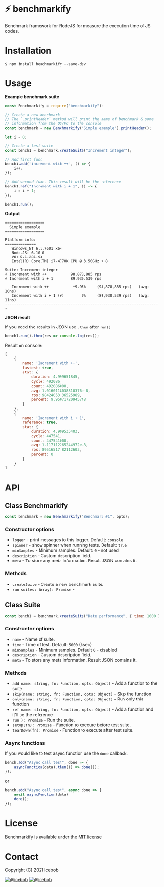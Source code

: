 # :zap: benchmarkify
Benchmark framework for NodeJS for measure the execution time of JS codes.

# Installation
```
$ npm install benchmarkify --save-dev
```

# Usage

**Example benchmark suite**
```js
const Benchmarkify = require("benchmarkify");

// Create a new benchmark
// The `.printHeader` method will print the name of benchmark & some
// information from the OS/PC to the console.
const benchmark = new Benchmarkify("Simple example").printHeader();

let i = 0;

// Create a test suite
const bench1 = benchmark.createSuite("Increment integer");

// Add first func
bench1.add("Increment with ++", () => {
	i++;
});

// Add second func. This result will be the reference
bench1.ref("Increment with i + 1", () => {
	i = i + 1;
});

bench1.run();
```

**Output**
```
==================
  Simple example
==================

Platform info:
==============
   Windows_NT 6.1.7601 x64
   Node.JS: 6.10.0
   V8: 5.1.281.93
   Intel(R) Core(TM) i7-4770K CPU @ 3.50GHz × 8

Suite: Increment integer
√ Increment with ++           98,878,885 rps
√ Increment with i + 1        89,930,539 rps

   Increment with ++           +9.95%     (98,878,885 rps)   (avg: 10ns)
   Increment with i + 1 (#)        0%     (89,930,539 rps)   (avg: 11ns)
-----------------------------------------------------------------------

```

**JSON result**

If you need the results in JSON use `.then` after `run()`
```js
bench1.run().then(res => console.log(res));
```
Result on console:
```js
[
	{
		name: 'Increment with ++',
		fastest: true,
		stat: {
			duration: 4.999651845,
			cycle: 492086,
			count: 492086000,
			avg: 1.0160118038310376e-8,
			rps: 98424053.36525989,
			percent: 9.95071720945748
		}
	},
	{
		name: 'Increment with i + 1',
		reference: true,
		stat: {
			duration: 4.999535403,
			cycle: 447541,
			count: 447541000,
			avg: 1.117112265244972e-8,
			rps: 89516517.82112603,
			percent: 0
		}
	}
]
```

# API

## Class Benchmarkify

```js
const benchmark = new Benchmarkify("Benchmark #1", opts);
```

### Constructor options
* `logger` - print messages to this logger. Default: `console`
* `spinner` - show spinner when running tests. Default: `true`
* `minSamples` - Minimum samples. Default: `0` - not used
* `description` - Custom description field.
* `meta` - To store any meta information. Result JSON contains it.

### Methods
* `createSuite` - Create a new benchmark suite.
* `run(suites: Array): Promise` - 

## Class Suite

```js
const bench1 = benchmark.createSuite("Date performance", { time: 1000 });
```

### Constructor options
* `name` - Name of suite.
* `time` - Time of test. Default: `5000` (5sec)
* `minSamples` - Minimum samples. Default `0` - disabled
* `description` - Custom description field.
* `meta` - To store any meta information. Result JSON contains it.

### Methods
* `add(name: string, fn: Function, opts: Object)` - Add a function to the suite
* `skip(name: string, fn: Function, opts: Object)` - Skip the function
* `only(name: string, fn: Function, opts: Object)` - Run only this function
* `ref(name: string, fn: Function, opts: Object)` - Add a function and it'll be the reference
* `run(): Promise` - Run the suite.
* `setup(fn): Promise` - Function to execute before test suite.
* `tearDown(fn): Promise` - Function to execute after test suite.

### Async functions
If you would like to test async function use the `done` callback.

```js
bench.add("Async call test", done => {
	asyncFunction(data).then(() => done());
});
```

or 

```js
bench.add("Async call test", async done => {
	await asyncFunction(data)
	done();
});
```

# License
Benchmarkify is available under the [MIT license](https://tldrlegal.com/license/mit-license).

# Contact

Copyright (C) 2021 Icebob

[![@icebob](https://img.shields.io/badge/github-icebob-green.svg)](https://github.com/icebob) [![@icebob](https://img.shields.io/badge/twitter-Icebobcsi-blue.svg)](https://twitter.com/Icebobcsi)
